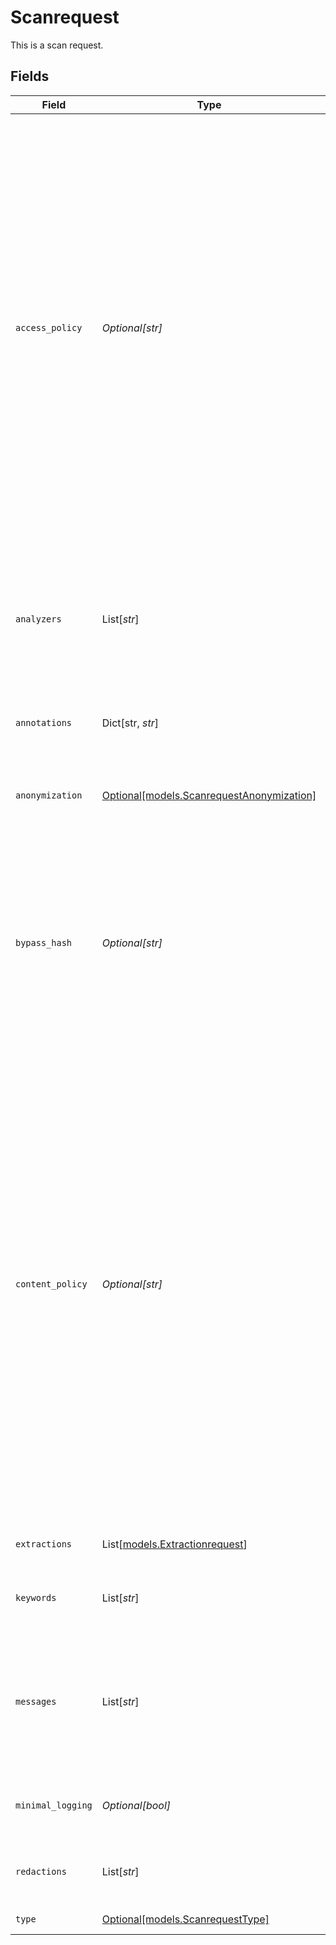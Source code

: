 # Scanrequest

This is a scan request.


## Fields

| Field                                                                                                                                                                                                                                                                                                                                                                                                                                                             | Type                                                                                                                                                                                                                                                                                                                                                                                                                                                              | Required                                                                                                                                                                                                                                                                                                                                                                                                                                                          | Description                                                                                                                                                                                                                                                                                                                                                                                                                                                       | Example                                                                                                                                                                                                                                                                                                                                                                                                                                                           |
| ----------------------------------------------------------------------------------------------------------------------------------------------------------------------------------------------------------------------------------------------------------------------------------------------------------------------------------------------------------------------------------------------------------------------------------------------------------------- | ----------------------------------------------------------------------------------------------------------------------------------------------------------------------------------------------------------------------------------------------------------------------------------------------------------------------------------------------------------------------------------------------------------------------------------------------------------------- | ----------------------------------------------------------------------------------------------------------------------------------------------------------------------------------------------------------------------------------------------------------------------------------------------------------------------------------------------------------------------------------------------------------------------------------------------------------------- | ----------------------------------------------------------------------------------------------------------------------------------------------------------------------------------------------------------------------------------------------------------------------------------------------------------------------------------------------------------------------------------------------------------------------------------------------------------------- | ----------------------------------------------------------------------------------------------------------------------------------------------------------------------------------------------------------------------------------------------------------------------------------------------------------------------------------------------------------------------------------------------------------------------------------------------------------------- |
| `access_policy`                                                                                                                                                                                                                                                                                                                                                                                                                                                   | *Optional[str]*                                                                                                                                                                                                                                                                                                                                                                                                                                                   | :heavy_minus_sign:                                                                                                                                                                                                                                                                                                                                                                                                                                                | AccessPolicy allows to pass optional Rego access policy. If not set,<br/>The action is always Allow,<br/>If it is set, it will be run, and the final decision will be computed based<br/>on that policy.<br/>If the rego code does not start with package main, then the needed<br/>classic package definition and  acuvity imports will be added<br/>automatically.<br/>If the code starts with package main, then everything remains untouched.                 |                                                                                                                                                                                                                                                                                                                                                                                                                                                                   |
| `analyzers`                                                                                                                                                                                                                                                                                                                                                                                                                                                       | List[*str*]                                                                                                                                                                                                                                                                                                                                                                                                                                                       | :heavy_minus_sign:                                                                                                                                                                                                                                                                                                                                                                                                                                                | The name of the analyzers to run by the pipelines. If empty, it means all of<br/>them. Possible values are PIIs, Secrets, Topics, Confidentiality, Exploits.                                                                                                                                                                                                                                                                                                      | [<br/>"Detectors",<br/>"en-text-prompt_injection-detector",<br/>"ocr-handwritten-text-extractor"<br/>]                                                                                                                                                                                                                                                                                                                                                            |
| `annotations`                                                                                                                                                                                                                                                                                                                                                                                                                                                     | Dict[str, *str*]                                                                                                                                                                                                                                                                                                                                                                                                                                                  | :heavy_minus_sign:                                                                                                                                                                                                                                                                                                                                                                                                                                                | Annotations attached to the extraction.                                                                                                                                                                                                                                                                                                                                                                                                                           | {<br/>"key1": "value1",<br/>"key2": "value2"<br/>}                                                                                                                                                                                                                                                                                                                                                                                                                |
| `anonymization`                                                                                                                                                                                                                                                                                                                                                                                                                                                   | [Optional[models.ScanrequestAnonymization]](../models/scanrequestanonymization.md)                                                                                                                                                                                                                                                                                                                                                                                | :heavy_minus_sign:                                                                                                                                                                                                                                                                                                                                                                                                                                                | How to anonymize the data. If deanonymize is true, then VariablSize is required.                                                                                                                                                                                                                                                                                                                                                                                  |                                                                                                                                                                                                                                                                                                                                                                                                                                                                   |
| `bypass_hash`                                                                                                                                                                                                                                                                                                                                                                                                                                                     | *Optional[str]*                                                                                                                                                                                                                                                                                                                                                                                                                                                   | :heavy_minus_sign:                                                                                                                                                                                                                                                                                                                                                                                                                                                | In the case of a contentPolicy that asks for a confirmation, this is the<br/>hash you must send back to bypass the block. This is only useful when a<br/>content policy has been set or is evaluated remotely.                                                                                                                                                                                                                                                    | 6f37d752-bce1-4973-88f6-28b6c100ceb8                                                                                                                                                                                                                                                                                                                                                                                                                              |
| `content_policy`                                                                                                                                                                                                                                                                                                                                                                                                                                                  | *Optional[str]*                                                                                                                                                                                                                                                                                                                                                                                                                                                   | :heavy_minus_sign:                                                                                                                                                                                                                                                                                                                                                                                                                                                | ContentPolicy allows to pass optional Rego content policy. If not set,<br/>The action is always Allow, and there cannot be any alerts raised etc<br/>If it is set, it will be run, and the final decision will be computed based<br/>on that policy.<br/>If the rego code does not start with package main, then the needed<br/>classic package definition and  acuvity imports will be added<br/>automatically.<br/>If the code starts with package main, then everything remains untouched. |                                                                                                                                                                                                                                                                                                                                                                                                                                                                   |
| `extractions`                                                                                                                                                                                                                                                                                                                                                                                                                                                     | List[[models.Extractionrequest](../models/extractionrequest.md)]                                                                                                                                                                                                                                                                                                                                                                                                  | :heavy_minus_sign:                                                                                                                                                                                                                                                                                                                                                                                                                                                | The extractions to request.                                                                                                                                                                                                                                                                                                                                                                                                                                       |                                                                                                                                                                                                                                                                                                                                                                                                                                                                   |
| `keywords`                                                                                                                                                                                                                                                                                                                                                                                                                                                        | List[*str*]                                                                                                                                                                                                                                                                                                                                                                                                                                                       | :heavy_minus_sign:                                                                                                                                                                                                                                                                                                                                                                                                                                                | The keywords found during classification.                                                                                                                                                                                                                                                                                                                                                                                                                         | [<br/>"legal",<br/>"technical",<br/>"scientific"<br/>]                                                                                                                                                                                                                                                                                                                                                                                                            |
| `messages`                                                                                                                                                                                                                                                                                                                                                                                                                                                        | List[*str*]                                                                                                                                                                                                                                                                                                                                                                                                                                                       | :heavy_minus_sign:                                                                                                                                                                                                                                                                                                                                                                                                                                                | Messages to process and provide detections for. Use data in extractions for<br/>processing binary data.                                                                                                                                                                                                                                                                                                                                                           | [<br/>"Summarize the main points of this article in bullet points.",<br/>"Generate a list of creative product names for a futuristic tech gadget."<br/>]                                                                                                                                                                                                                                                                                                          |
| `minimal_logging`                                                                                                                                                                                                                                                                                                                                                                                                                                                 | *Optional[bool]*                                                                                                                                                                                                                                                                                                                                                                                                                                                  | :heavy_minus_sign:                                                                                                                                                                                                                                                                                                                                                                                                                                                | If true, the system will not log the contents that were scanned.                                                                                                                                                                                                                                                                                                                                                                                                  |                                                                                                                                                                                                                                                                                                                                                                                                                                                                   |
| `redactions`                                                                                                                                                                                                                                                                                                                                                                                                                                                      | List[*str*]                                                                                                                                                                                                                                                                                                                                                                                                                                                       | :heavy_minus_sign:                                                                                                                                                                                                                                                                                                                                                                                                                                                | The redactions to perform if they are detected.                                                                                                                                                                                                                                                                                                                                                                                                                   | [<br/>"person",<br/>"ssn",<br/>"location"<br/>]                                                                                                                                                                                                                                                                                                                                                                                                                   |
| `type`                                                                                                                                                                                                                                                                                                                                                                                                                                                            | [Optional[models.ScanrequestType]](../models/scanrequesttype.md)                                                                                                                                                                                                                                                                                                                                                                                                  | :heavy_minus_sign:                                                                                                                                                                                                                                                                                                                                                                                                                                                | The type of text.                                                                                                                                                                                                                                                                                                                                                                                                                                                 |                                                                                                                                                                                                                                                                                                                                                                                                                                                                   |